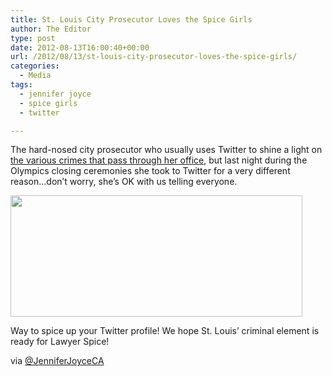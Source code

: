 ```yaml
---
title: St. Louis City Prosecutor Loves the Spice Girls
author: The Editor
type: post
date: 2012-08-13T16:00:40+00:00
url: /2012/08/13/st-louis-city-prosecutor-loves-the-spice-girls/
categories:
  - Media
tags:
  - jennifer joyce
  - spice girls
  - twitter

---
```

The hard-nosed city prosecutor who usually uses Twitter to shine a light on <a href="https://twitter.com/jenniferjoyceca/status/234032123852492800" target="_blank">the various crimes that pass through her office</a>, but last night during the Olympics closing ceremonies she took to Twitter for a very different reason&#8230;don&#8217;t worry, she&#8217;s OK with us telling everyone.

[<img class="aligncenter size-full wp-image-14350" title="jenniferjoyceca_spice_girls" src="http://media.punchingkitty.com/wordpress/2012/08/jenniferjoyceca_spice_girls.jpg" alt="" width="467" height="194" />][1]

Way to spice up your Twitter profile! We hope St. Louis&#8217; criminal element is ready for Lawyer Spice!

via <a href="https://twitter.com/jenniferjoyceca/status/234831239150977026" target="_blank">@JenniferJoyceCA</a>

 [1]: http://media.punchingkitty.com/wordpress/2012/08/jenniferjoyceca_spice_girls.jpg